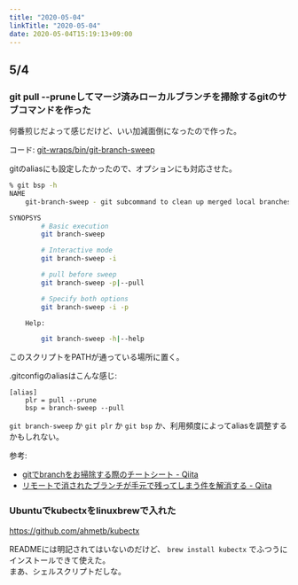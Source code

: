 ```yaml
---
title: "2020-05-04"
linkTitle: "2020-05-04"
date: 2020-05-04T15:19:13+09:00
---
```


## 5/4
### git pull --pruneしてマージ済みローカルブランチを掃除するgitのサブコマンドを作った

何番煎じだよって感じだけど、いい加減面倒になったので作った。

コード: [git-wraps/bin/git-branch-sweep](https://github.com/progrhyme/git-wraps/blob/2f4a4f321d43a17e6001bfb659747a62933499ce/bin/git-branch-sweep)

gitのaliasにも設定したかったので、オプションにも対応させた。

```sh
% git bsp -h
NAME
    git-branch-sweep - git subcommand to clean up merged local branches

SYNOPSYS
        # Basic execution
        git branch-sweep

        # Interactive mode
        git branch-sweep -i

        # pull before sweep
        git branch-sweep -p|--pull

        # Specify both options
        git branch-sweep -i -p

    Help:

        git branch-sweep -h|--help
```

このスクリプトをPATHが通っている場所に置く。

.gitconfigのaliasはこんな感じ:

```
[alias]
    plr = pull --prune
    bsp = branch-sweep --pull
```

`git branch-sweep` か `git plr` か `git bsp` か、利用頻度によってaliasを調整するかもしれない。

参考:

- [gitでbranchをお掃除する際のチートシート - Qiita](https://qiita.com/kenshiroh/items/44dcf4b094e841bb42a2)
- [リモートで消されたブランチが手元で残ってしまう件を解消する - Qiita](https://qiita.com/yuichielectric/items/84cd61915a1236f19221)

### Ubuntuでkubectxをlinuxbrewで入れた

https://github.com/ahmetb/kubectx

READMEには明記されてはいないのだけど、 `brew install kubectx` でふつうにインストールできて使えた。  
まあ、シェルスクリプトだしな。
